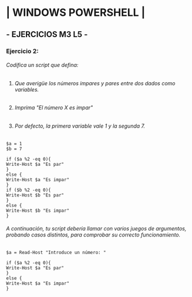 # | WINDOWS POWERSHELL |

## - EJERCICIOS M3 L5 -

### Ejercicio 2:

###### Codifica un script que defina:

1. ###### Que averigüe los números impares y pares entre dos dados como variables.


2. ###### Imprima "El número X es impar"

3. ###### Por defecto, la primera variable vale 1 y la segunda 7.

```
$a = 1
$b = 7

if ($a %2 -eq 0){
Write-Host $a "Es par"
}
else {
Write-Host $a "Es impar"
}
if ($b %2 -eq 0){
Write-Host $b "Es par"
}
else {
Write-Host $b "Es impar"
}
```

###### A continuación, tu script debería llamar con varios juegos de argumentos, probando casos distintos, para comprobar su correcto funcionamiento.

```
$a = Read-Host "Introduce un número: "

if ($a %2 -eq 0){
Write-Host $a "Es par"
}
else {
Write-Host $a "Es impar"
}
```